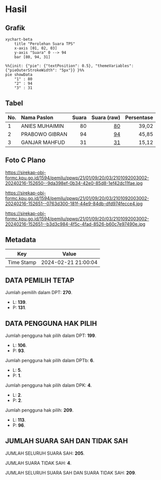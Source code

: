 # Hasil

## Grafik

```mermaid
xychart-beta
    title "Perolehan Suara TPS"
    x-axis [01, 02, 03]
    y-axis "Suara" 0 --> 94
    bar [80, 94, 31]
```

```mermaid
%%{init: {"pie": {"textPosition": 0.5}, "themeVariables": {"pieOuterStrokeWidth": "5px"}} }%%
pie showData
    "1" : 80
    "2" : 94
    "3" : 31
```

## Tabel

| No. | Nama Paslon    | Suara | Suara (raw) | Persentase |
|:--- |:-------------- | -----:| -----------:| ----------:|
| 1   | ANIES MUHAIMIN | 80    | [80][p-1]   | 39,02      |
| 2   | PRABOWO GIBRAN | 94    | [94][p-2]   | 45,85      |
| 3   | GANJAR MAHFUD  | 31    | [31][p-3]   | 15,12      |


[p-1]: https://github.com/gigit-pemilu/pemilu-2024-21-kepulauan-riau/blob/main/pilpres/hitung-suara/sub/21-kepulauan-riau/sub/01-bintan/sub/09-tambelan/sub/2003-kampung-hilir/sub/002-tps/sub/paslon-1.txt
[p-2]: https://github.com/gigit-pemilu/pemilu-2024-21-kepulauan-riau/blob/main/pilpres/hitung-suara/sub/21-kepulauan-riau/sub/01-bintan/sub/09-tambelan/sub/2003-kampung-hilir/sub/002-tps/sub/paslon-2.txt
[p-3]: https://github.com/gigit-pemilu/pemilu-2024-21-kepulauan-riau/blob/main/pilpres/hitung-suara/sub/21-kepulauan-riau/sub/01-bintan/sub/09-tambelan/sub/2003-kampung-hilir/sub/002-tps/sub/paslon-3.txt

## Foto C Plano

https://sirekap-obj-formc.kpu.go.id/1594/pemilu/ppwp/21/01/09/20/03/2101092003002-20240216-152650--9da398ef-0b34-42e0-85d8-1ef42dc11fae.jpg

https://sirekap-obj-formc.kpu.go.id/1594/pemilu/ppwp/21/01/09/20/03/2101092003002-20240216-152651--0763d300-181f-44e9-84db-dfd974fecce4.jpg

https://sirekap-obj-formc.kpu.go.id/1594/pemilu/ppwp/21/01/09/20/03/2101092003002-20240216-152651--b3d3c984-4f5c-4fad-8526-b60c7e97490e.jpg


## Metadata

| Key        | Value               |
| ---------- | ------------------- |
| Time Stamp | 2024-02-21 21:00:04 |


## DATA PEMILIH TETAP

Jumlah pemilih dalam DPT: **270**.
 * L: **139**.
 * P: **131**.

## DATA PENGGUNA HAK PILIH

Jumlah pengguna hak pilih dalam DPT: **199**.
 * L: **106**.
 * P: **93**.

Jumlah pengguna hak pilih dalam DPTb: **6**.
 * L: **5**.
 * P: **1**.

Jumlah pengguna hak pilih dalam DPK: **4**.
 * L: **2**.
 * P: **2**.

Jumlah pengguna hak pilih: **209**.
 * L: **113**.
 * P: **96**.

## JUMLAH SUARA SAH DAN TIDAK SAH

JUMLAH SELURUH SUARA SAH: **205**.

JUMLAH SUARA TIDAK SAH: **4**.

JUMLAH SELURUH SUARA SAH DAN SUARA TIDAK SAH: **209**.


